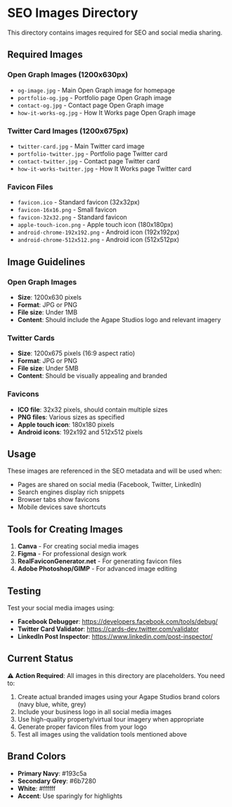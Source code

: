 # SEO Images Directory

This directory contains images required for SEO and social media sharing.

## Required Images

### Open Graph Images (1200x630px)
- `og-image.jpg` - Main Open Graph image for homepage
- `portfolio-og.jpg` - Portfolio page Open Graph image
- `contact-og.jpg` - Contact page Open Graph image
- `how-it-works-og.jpg` - How It Works page Open Graph image

### Twitter Card Images (1200x675px)
- `twitter-card.jpg` - Main Twitter card image
- `portfolio-twitter.jpg` - Portfolio page Twitter card
- `contact-twitter.jpg` - Contact page Twitter card
- `how-it-works-twitter.jpg` - How It Works page Twitter card

### Favicon Files
- `favicon.ico` - Standard favicon (32x32px)
- `favicon-16x16.png` - Small favicon
- `favicon-32x32.png` - Standard favicon
- `apple-touch-icon.png` - Apple touch icon (180x180px)
- `android-chrome-192x192.png` - Android icon (192x192px)
- `android-chrome-512x512.png` - Android icon (512x512px)

## Image Guidelines

### Open Graph Images
- **Size**: 1200x630 pixels
- **Format**: JPG or PNG
- **File size**: Under 1MB
- **Content**: Should include the Agape Studios logo and relevant imagery

### Twitter Cards
- **Size**: 1200x675 pixels (16:9 aspect ratio)
- **Format**: JPG or PNG
- **File size**: Under 5MB
- **Content**: Should be visually appealing and branded

### Favicons
- **ICO file**: 32x32 pixels, should contain multiple sizes
- **PNG files**: Various sizes as specified
- **Apple touch icon**: 180x180 pixels
- **Android icons**: 192x192 and 512x512 pixels

## Usage

These images are referenced in the SEO metadata and will be used when:
- Pages are shared on social media (Facebook, Twitter, LinkedIn)
- Search engines display rich snippets
- Browser tabs show favicons
- Mobile devices save shortcuts

## Tools for Creating Images

1. **Canva** - For creating social media images
2. **Figma** - For professional design work
3. **RealFaviconGenerator.net** - For generating favicon files
4. **Adobe Photoshop/GIMP** - For advanced image editing

## Testing

Test your social media images using:
- **Facebook Debugger**: https://developers.facebook.com/tools/debug/
- **Twitter Card Validator**: https://cards-dev.twitter.com/validator
- **LinkedIn Post Inspector**: https://www.linkedin.com/post-inspector/

## Current Status

⚠️ **Action Required**: All images in this directory are placeholders. You need to:

1. Create actual branded images using your Agape Studios brand colors (navy blue, white, grey)
2. Include your business logo in all social media images
3. Use high-quality property/virtual tour imagery when appropriate
4. Generate proper favicon files from your logo
5. Test all images using the validation tools mentioned above

## Brand Colors
- **Primary Navy**: #193c5a
- **Secondary Grey**: #6b7280
- **White**: #ffffff
- **Accent**: Use sparingly for highlights
